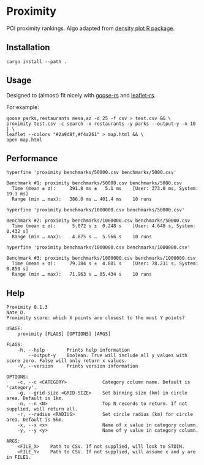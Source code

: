 # Proximity 
POI proximity rankings. Algo adapted from [density plot R package](https://cran.r-project.org/web/packages/pointdensityP/index.html).

## Installation

`cargo install --path .`

## Usage

Designed to (almost) fit nicely with [goose-rs](https://github.com/natefduncan/goose-rs) and [leaflet-rs](https://github.com/natefduncan/leaflet-rs).

For example:

```
goose parks,restaurants mesa,az -d 25 -f csv > test.csv && \
proximity test.csv -c search -x restaurants -y parks --output-y -n 10 | \
leaflet --colors "#2a9d8f,#f4a261" > map.html && \ 
open map.html
```

## Performance

`hyperfine 'proximity benchmarks/50000.csv benchmarks/5000.csv'`
```
Benchmark #1: proximity benchmarks/50000.csv benchmarks/5000.csv
  Time (mean ± σ):     391.8 ms ±   5.1 ms    [User: 373.0 ms, System: 19.1 ms]
  Range (min … max):   386.0 ms … 401.4 ms    10 runs
```

`hyperfine 'proximity benchmarks/1000000.csv benchmarks/50000.csv'`
```
Benchmark #2: proximity benchmarks/1000000.csv benchmarks/50000.csv
  Time (mean ± σ):      5.072 s ±  0.248 s    [User: 4.640 s, System: 0.432 s]
  Range (min … max):    4.875 s …  5.566 s    10 runs
```

`hyperfine 'proximity benchmarks/1000000.csv benchmarks/1000000.csv'`
```
Benchmark #3: proximity benchmarks/1000000.csv benchmarks/1000000.csv
  Time (mean ± σ):     79.384 s ±  4.801 s    [User: 78.231 s, System: 0.850 s]
  Range (min … max):   71.963 s … 85.434 s    10 runs
```
## Help
```
Proximity 0.1.3
Nate D.
Proximity score: which X points are closest to the most Y points?

USAGE:
    proximity [FLAGS] [OPTIONS] [ARGS]

FLAGS:
    -h, --help        Prints help information
        --output-y    Boolean. True will include all y values with score zero. False will only return x values.
    -V, --version     Prints version information

OPTIONS:
    -c, --c <CATEGORY>             Category column name. Default is 'category'.
    -g, --grid-size <GRID-SIZE>    Set binning size (km) in circle area. Default is 1km.
    -n, --n <N>                    Top N records to return. If not supplied, will return all.
    -r, --radius <RADIUS>          Set circle radius (km) for circle area. Default is 5km.
    -x, --x <x>                    Name of x value in category column.
    -y, --y <y>                    Name of y value in category column.

ARGS:
    <FILE_X>    Path to CSV. If not supplied, will look to STDIN.
    <FILE_Y>    Path to CSV. If not supplied, will assume x and y are in FILE1.
```





